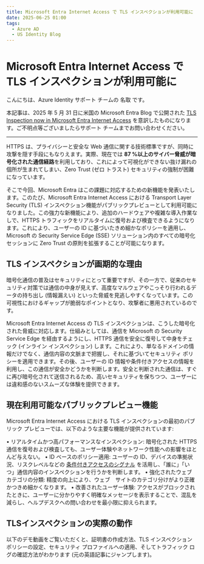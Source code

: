 ```yaml
---
title: Microsoft Entra Internet Access で TLS インスペクションが利用可能に
date: 2025-06-25 01:00
tags:
  - Azure AD
  - US Identity Blog
---
```


# Microsoft Entra Internet Access で TLS インスペクションが利用可能に

こんにちは、Azure Identity サポート チームの 名取 です。

本記事は、2025 年 5 月 31 日に米国の Microsoft Entra Blog で公開された [TLS Inspection now in Microsoft Entra Internet Access](https://techcommunity.microsoft.com/blog/microsoft-entra-blog/tls-inspection-now-in-microsoft-entra-internet-access/4395972) を意訳したものになります。ご不明点等ございましたらサポート チームまでお問い合わせください。

----

HTTPS は、プライバシーと安全な Web 通信に関する技術標準ですが、同時に攻撃を隠す手段にもなりえます。実際、現在では **87 %以上のサイバー脅威が暗号化された通信経路**を利用しており、これによって可視化ができない抜け漏れの個所が生まれてしまい、Zero Trust (ゼロ トラスト) セキュリティの強制が困難になっています。

そこで今回、Microsoft Entra はこの課題に対応するための新機能を発表いたします。このたび、Microsoft Entra Internet Access における Transport Layer Security (TLS) インスペクション機能がパブリックプレビューとして利用可能になりました。この強力な新機能により、追加のハードウェアや複雑な導入作業なしで、HTTPS トラフィックをリアルタイムに復号および検査できるようになります。これにより、ユーザーの ID に基づいたきめ細かなポリシーを適用し、Microsoft の Security Service Edge (SSE) ソリューション内のすべての暗号化セッションに Zero Trust の原則を拡張することが可能になります。

## TLS インスペクションが画期的な理由

暗号化通信の普及はセキュリティにとって重要ですが、その一方で、従来のセキュリティ対策では通信の中身が見えず、高度なマルウェアやこっそり行われるデータの持ち出し (情報漏えい) といった脅威を見逃しやすくなっています。この可視性におけるギャップが脆弱なポイントとなり、攻撃者に悪用されているのです。

Microsoft Entra Internet Access の TLS インスペクションは、こうした暗号化された脅威に対応します。仕組みとしては、通信を Microsoft の Security Service Edge を経由するようにし、HTTPS 通信を安全に復号して中身をチェック (インライン インスペクション) します。これにより、単なるドメインの情報だけでなく、通信内容の文脈まで把握し、それに基づいてセキュリティ ポリシーを適用できます。その後、ユーザーの ID 情報や条件付きアクセスの情報を利用し、この通信が安全かどうかを判断します。安全と判断された通信は、すぐに再び暗号化されて送信されるため、高いセキュリティを保ちつつ、ユーザーには違和感のないスムーズな体験を提供できます。

## 現在利用可能なパブリックプレビュー機能

Microsoft Entra Internet Access における TLS インスペクションの最初のパブリック プレビューでは、以下のような主要な機能が提供されています: 

  • リアルタイムかつ高パフォーマンスなインスペクション: 暗号化された HTTPS 通信を復号および検査しても、ユーザー体験やネットワーク性能への影響をほとんど与えない。
  • ID ベースのポリシー適用: ユーザーの ID、デバイスの準拠状況、リスクレベルなどの [条件付きアクセスのシグナル](https://learn.microsoft.com/en-us/entra/identity/conditional-access/overview) を活用し、「誰に」「いつ」通信内容のインスペクションを行うかを判断します。
  • 強化されたウェブ カテゴリの分類: 精度の向上により、ウェブ　サイトのカテゴリ分けがより正確かつきめ細かくなります。
  • 改善されたユーザー体験: アクセスがブロックされたときに、ユーザーに分かりやすく明確なメッセージを表示することで、混乱を減らし、ヘルプデスクへの問い合わせを最小限に抑えられます。

## TLSインスペクションの実際の動作

以下のデモ動画をご覧いただくと、証明書の作成方法、TLS インスペクション ポリシーの設定、セキュリティ プロファイルへの適用、そしてトラフィック ログの確認方法がわかります (元の英語記事にジャンプします)。
